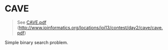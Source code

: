 # CAVE

> See [CAVE.pdf](CAVE.pdf) (http://www.ioinformatics.org/locations/ioi13/contest/day2/cave/cave.pdf)

Simple binary search problem.
